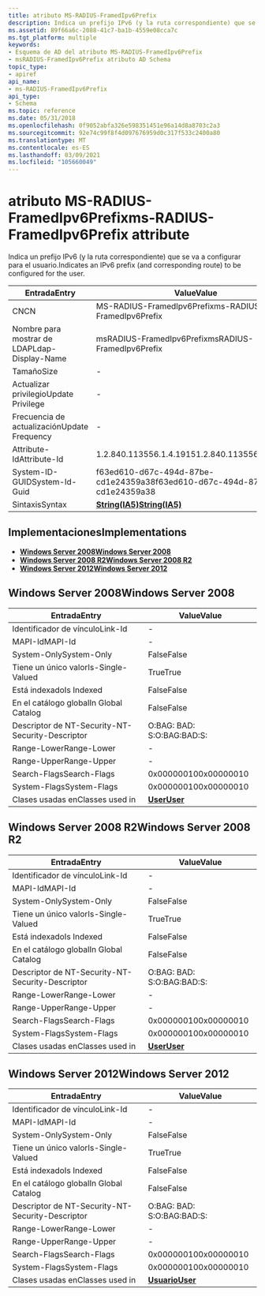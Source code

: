 ```yaml
---
title: atributo MS-RADIUS-FramedIpv6Prefix
description: Indica un prefijo IPv6 (y la ruta correspondiente) que se va a configurar para el usuario. | atributo MS-RADIUS-FramedIpv6Prefix
ms.assetid: 89f66a6c-2088-41c7-ba1b-4559e08cca7c
ms.tgt_platform: multiple
keywords:
- Esquema de AD del atributo MS-RADIUS-FramedIpv6Prefix
- msRADIUS-FramedIpv6Prefix atributo AD Schema
topic_type:
- apiref
api_name:
- ms-RADIUS-FramedIpv6Prefix
api_type:
- Schema
ms.topic: reference
ms.date: 05/31/2018
ms.openlocfilehash: 0f9052abfa326e598351451e96a14d8a8703c2a3
ms.sourcegitcommit: 92e74c99f8f4d097676959d0c317f533c2400a80
ms.translationtype: MT
ms.contentlocale: es-ES
ms.lasthandoff: 03/09/2021
ms.locfileid: "105660049"
---
```

# <a name="ms-radius-framedipv6prefix-attribute"></a><span data-ttu-id="88c54-106">atributo MS-RADIUS-FramedIpv6Prefix</span><span class="sxs-lookup"><span data-stu-id="88c54-106">ms-RADIUS-FramedIpv6Prefix attribute</span></span>

<span data-ttu-id="88c54-107">Indica un prefijo IPv6 (y la ruta correspondiente) que se va a configurar para el usuario.</span><span class="sxs-lookup"><span data-stu-id="88c54-107">Indicates an IPv6 prefix (and corresponding route) to be configured for the user.</span></span>



| <span data-ttu-id="88c54-108">Entrada</span><span class="sxs-lookup"><span data-stu-id="88c54-108">Entry</span></span> | <span data-ttu-id="88c54-109">Value</span><span class="sxs-lookup"><span data-stu-id="88c54-109">Value</span></span> |
|-------------------|--------------------------------------|
| <span data-ttu-id="88c54-110">CN</span><span class="sxs-lookup"><span data-stu-id="88c54-110">CN</span></span>                | <span data-ttu-id="88c54-111">MS-RADIUS-FramedIpv6Prefix</span><span class="sxs-lookup"><span data-stu-id="88c54-111">ms-RADIUS-FramedIpv6Prefix</span></span>           |
| <span data-ttu-id="88c54-112">Nombre para mostrar de LDAP</span><span class="sxs-lookup"><span data-stu-id="88c54-112">Ldap-Display-Name</span></span> | <span data-ttu-id="88c54-113">msRADIUS-FramedIpv6Prefix</span><span class="sxs-lookup"><span data-stu-id="88c54-113">msRADIUS-FramedIpv6Prefix</span></span>            |
| <span data-ttu-id="88c54-114">Tamaño</span><span class="sxs-lookup"><span data-stu-id="88c54-114">Size</span></span>              | \-                                   |
| <span data-ttu-id="88c54-115">Actualizar privilegio</span><span class="sxs-lookup"><span data-stu-id="88c54-115">Update Privilege</span></span>  | \-                                   |
| <span data-ttu-id="88c54-116">Frecuencia de actualización</span><span class="sxs-lookup"><span data-stu-id="88c54-116">Update Frequency</span></span>  | \-                                   |
| <span data-ttu-id="88c54-117">Attribute-Id</span><span class="sxs-lookup"><span data-stu-id="88c54-117">Attribute-Id</span></span>      | <span data-ttu-id="88c54-118">1.2.840.113556.1.4.1915</span><span class="sxs-lookup"><span data-stu-id="88c54-118">1.2.840.113556.1.4.1915</span></span>              |
| <span data-ttu-id="88c54-119">System-ID-GUID</span><span class="sxs-lookup"><span data-stu-id="88c54-119">System-Id-Guid</span></span>    | <span data-ttu-id="88c54-120">f63ed610-d67c-494d-87be-cd1e24359a38</span><span class="sxs-lookup"><span data-stu-id="88c54-120">f63ed610-d67c-494d-87be-cd1e24359a38</span></span> |
| <span data-ttu-id="88c54-121">Sintaxis</span><span class="sxs-lookup"><span data-stu-id="88c54-121">Syntax</span></span>            | [<span data-ttu-id="88c54-122">**String(IA5)**</span><span class="sxs-lookup"><span data-stu-id="88c54-122">**String(IA5)**</span></span>](s-string-ia5.md)  |



## <a name="implementations"></a><span data-ttu-id="88c54-123">Implementaciones</span><span class="sxs-lookup"><span data-stu-id="88c54-123">Implementations</span></span>

-   [<span data-ttu-id="88c54-124">**Windows Server 2008**</span><span class="sxs-lookup"><span data-stu-id="88c54-124">**Windows Server 2008**</span></span>](#windows-server-2008)
-   [<span data-ttu-id="88c54-125">**Windows Server 2008 R2**</span><span class="sxs-lookup"><span data-stu-id="88c54-125">**Windows Server 2008 R2**</span></span>](#windows-server-2008-r2)
-   [<span data-ttu-id="88c54-126">**Windows Server 2012**</span><span class="sxs-lookup"><span data-stu-id="88c54-126">**Windows Server 2012**</span></span>](#windows-server-2012)

## <a name="windows-server-2008"></a><span data-ttu-id="88c54-127">Windows Server 2008</span><span class="sxs-lookup"><span data-stu-id="88c54-127">Windows Server 2008</span></span>



| <span data-ttu-id="88c54-128">Entrada</span><span class="sxs-lookup"><span data-stu-id="88c54-128">Entry</span></span> | <span data-ttu-id="88c54-129">Value</span><span class="sxs-lookup"><span data-stu-id="88c54-129">Value</span></span> |
|------------------------|-----------------------------------|
| <span data-ttu-id="88c54-130">Identificador de vínculo</span><span class="sxs-lookup"><span data-stu-id="88c54-130">Link-Id</span></span>                | \-                                |
| <span data-ttu-id="88c54-131">MAPI-Id</span><span class="sxs-lookup"><span data-stu-id="88c54-131">MAPI-Id</span></span>                | \-                                |
| <span data-ttu-id="88c54-132">System-Only</span><span class="sxs-lookup"><span data-stu-id="88c54-132">System-Only</span></span>            | <span data-ttu-id="88c54-133">False</span><span class="sxs-lookup"><span data-stu-id="88c54-133">False</span></span>                             |
| <span data-ttu-id="88c54-134">Tiene un único valor</span><span class="sxs-lookup"><span data-stu-id="88c54-134">Is-Single-Valued</span></span>       | <span data-ttu-id="88c54-135">True</span><span class="sxs-lookup"><span data-stu-id="88c54-135">True</span></span>                              |
| <span data-ttu-id="88c54-136">Está indexado</span><span class="sxs-lookup"><span data-stu-id="88c54-136">Is Indexed</span></span>             | <span data-ttu-id="88c54-137">False</span><span class="sxs-lookup"><span data-stu-id="88c54-137">False</span></span>                             |
| <span data-ttu-id="88c54-138">En el catálogo global</span><span class="sxs-lookup"><span data-stu-id="88c54-138">In Global Catalog</span></span>      | <span data-ttu-id="88c54-139">False</span><span class="sxs-lookup"><span data-stu-id="88c54-139">False</span></span>                             |
| <span data-ttu-id="88c54-140">Descriptor de NT-Security-</span><span class="sxs-lookup"><span data-stu-id="88c54-140">NT-Security-Descriptor</span></span> | <span data-ttu-id="88c54-141">O:BAG: BAD: S:</span><span class="sxs-lookup"><span data-stu-id="88c54-141">O:BAG:BAD:S:</span></span>                      |
| <span data-ttu-id="88c54-142">Range-Lower</span><span class="sxs-lookup"><span data-stu-id="88c54-142">Range-Lower</span></span>            | \-                                |
| <span data-ttu-id="88c54-143">Range-Upper</span><span class="sxs-lookup"><span data-stu-id="88c54-143">Range-Upper</span></span>            | \-                                |
| <span data-ttu-id="88c54-144">Search-Flags</span><span class="sxs-lookup"><span data-stu-id="88c54-144">Search-Flags</span></span>           | <span data-ttu-id="88c54-145">0x00000010</span><span class="sxs-lookup"><span data-stu-id="88c54-145">0x00000010</span></span>                        |
| <span data-ttu-id="88c54-146">System-Flags</span><span class="sxs-lookup"><span data-stu-id="88c54-146">System-Flags</span></span>           | <span data-ttu-id="88c54-147">0x00000010</span><span class="sxs-lookup"><span data-stu-id="88c54-147">0x00000010</span></span>                        |
| <span data-ttu-id="88c54-148">Clases usadas en</span><span class="sxs-lookup"><span data-stu-id="88c54-148">Classes used in</span></span>        | [<span data-ttu-id="88c54-149">**User**</span><span class="sxs-lookup"><span data-stu-id="88c54-149">**User**</span></span>](c-user.md)<br/> |



## <a name="windows-server-2008-r2"></a><span data-ttu-id="88c54-150">Windows Server 2008 R2</span><span class="sxs-lookup"><span data-stu-id="88c54-150">Windows Server 2008 R2</span></span>



| <span data-ttu-id="88c54-151">Entrada</span><span class="sxs-lookup"><span data-stu-id="88c54-151">Entry</span></span> | <span data-ttu-id="88c54-152">Value</span><span class="sxs-lookup"><span data-stu-id="88c54-152">Value</span></span> |
|------------------------|-----------------------------------|
| <span data-ttu-id="88c54-153">Identificador de vínculo</span><span class="sxs-lookup"><span data-stu-id="88c54-153">Link-Id</span></span>                | \-                                |
| <span data-ttu-id="88c54-154">MAPI-Id</span><span class="sxs-lookup"><span data-stu-id="88c54-154">MAPI-Id</span></span>                | \-                                |
| <span data-ttu-id="88c54-155">System-Only</span><span class="sxs-lookup"><span data-stu-id="88c54-155">System-Only</span></span>            | <span data-ttu-id="88c54-156">False</span><span class="sxs-lookup"><span data-stu-id="88c54-156">False</span></span>                             |
| <span data-ttu-id="88c54-157">Tiene un único valor</span><span class="sxs-lookup"><span data-stu-id="88c54-157">Is-Single-Valued</span></span>       | <span data-ttu-id="88c54-158">True</span><span class="sxs-lookup"><span data-stu-id="88c54-158">True</span></span>                              |
| <span data-ttu-id="88c54-159">Está indexado</span><span class="sxs-lookup"><span data-stu-id="88c54-159">Is Indexed</span></span>             | <span data-ttu-id="88c54-160">False</span><span class="sxs-lookup"><span data-stu-id="88c54-160">False</span></span>                             |
| <span data-ttu-id="88c54-161">En el catálogo global</span><span class="sxs-lookup"><span data-stu-id="88c54-161">In Global Catalog</span></span>      | <span data-ttu-id="88c54-162">False</span><span class="sxs-lookup"><span data-stu-id="88c54-162">False</span></span>                             |
| <span data-ttu-id="88c54-163">Descriptor de NT-Security-</span><span class="sxs-lookup"><span data-stu-id="88c54-163">NT-Security-Descriptor</span></span> | <span data-ttu-id="88c54-164">O:BAG: BAD: S:</span><span class="sxs-lookup"><span data-stu-id="88c54-164">O:BAG:BAD:S:</span></span>                      |
| <span data-ttu-id="88c54-165">Range-Lower</span><span class="sxs-lookup"><span data-stu-id="88c54-165">Range-Lower</span></span>            | \-                                |
| <span data-ttu-id="88c54-166">Range-Upper</span><span class="sxs-lookup"><span data-stu-id="88c54-166">Range-Upper</span></span>            | \-                                |
| <span data-ttu-id="88c54-167">Search-Flags</span><span class="sxs-lookup"><span data-stu-id="88c54-167">Search-Flags</span></span>           | <span data-ttu-id="88c54-168">0x00000010</span><span class="sxs-lookup"><span data-stu-id="88c54-168">0x00000010</span></span>                        |
| <span data-ttu-id="88c54-169">System-Flags</span><span class="sxs-lookup"><span data-stu-id="88c54-169">System-Flags</span></span>           | <span data-ttu-id="88c54-170">0x00000010</span><span class="sxs-lookup"><span data-stu-id="88c54-170">0x00000010</span></span>                        |
| <span data-ttu-id="88c54-171">Clases usadas en</span><span class="sxs-lookup"><span data-stu-id="88c54-171">Classes used in</span></span>        | [<span data-ttu-id="88c54-172">**User**</span><span class="sxs-lookup"><span data-stu-id="88c54-172">**User**</span></span>](c-user.md)<br/> |



## <a name="windows-server-2012"></a><span data-ttu-id="88c54-173">Windows Server 2012</span><span class="sxs-lookup"><span data-stu-id="88c54-173">Windows Server 2012</span></span>



| <span data-ttu-id="88c54-174">Entrada</span><span class="sxs-lookup"><span data-stu-id="88c54-174">Entry</span></span> | <span data-ttu-id="88c54-175">Value</span><span class="sxs-lookup"><span data-stu-id="88c54-175">Value</span></span> |
|------------------------|-----------------------------------|
| <span data-ttu-id="88c54-176">Identificador de vínculo</span><span class="sxs-lookup"><span data-stu-id="88c54-176">Link-Id</span></span>                | \-                                |
| <span data-ttu-id="88c54-177">MAPI-Id</span><span class="sxs-lookup"><span data-stu-id="88c54-177">MAPI-Id</span></span>                | \-                                |
| <span data-ttu-id="88c54-178">System-Only</span><span class="sxs-lookup"><span data-stu-id="88c54-178">System-Only</span></span>            | <span data-ttu-id="88c54-179">False</span><span class="sxs-lookup"><span data-stu-id="88c54-179">False</span></span>                             |
| <span data-ttu-id="88c54-180">Tiene un único valor</span><span class="sxs-lookup"><span data-stu-id="88c54-180">Is-Single-Valued</span></span>       | <span data-ttu-id="88c54-181">True</span><span class="sxs-lookup"><span data-stu-id="88c54-181">True</span></span>                              |
| <span data-ttu-id="88c54-182">Está indexado</span><span class="sxs-lookup"><span data-stu-id="88c54-182">Is Indexed</span></span>             | <span data-ttu-id="88c54-183">False</span><span class="sxs-lookup"><span data-stu-id="88c54-183">False</span></span>                             |
| <span data-ttu-id="88c54-184">En el catálogo global</span><span class="sxs-lookup"><span data-stu-id="88c54-184">In Global Catalog</span></span>      | <span data-ttu-id="88c54-185">False</span><span class="sxs-lookup"><span data-stu-id="88c54-185">False</span></span>                             |
| <span data-ttu-id="88c54-186">Descriptor de NT-Security-</span><span class="sxs-lookup"><span data-stu-id="88c54-186">NT-Security-Descriptor</span></span> | <span data-ttu-id="88c54-187">O:BAG: BAD: S:</span><span class="sxs-lookup"><span data-stu-id="88c54-187">O:BAG:BAD:S:</span></span>                      |
| <span data-ttu-id="88c54-188">Range-Lower</span><span class="sxs-lookup"><span data-stu-id="88c54-188">Range-Lower</span></span>            | \-                                |
| <span data-ttu-id="88c54-189">Range-Upper</span><span class="sxs-lookup"><span data-stu-id="88c54-189">Range-Upper</span></span>            | \-                                |
| <span data-ttu-id="88c54-190">Search-Flags</span><span class="sxs-lookup"><span data-stu-id="88c54-190">Search-Flags</span></span>           | <span data-ttu-id="88c54-191">0x00000010</span><span class="sxs-lookup"><span data-stu-id="88c54-191">0x00000010</span></span>                        |
| <span data-ttu-id="88c54-192">System-Flags</span><span class="sxs-lookup"><span data-stu-id="88c54-192">System-Flags</span></span>           | <span data-ttu-id="88c54-193">0x00000010</span><span class="sxs-lookup"><span data-stu-id="88c54-193">0x00000010</span></span>                        |
| <span data-ttu-id="88c54-194">Clases usadas en</span><span class="sxs-lookup"><span data-stu-id="88c54-194">Classes used in</span></span>        | [<span data-ttu-id="88c54-195">**Usuario**</span><span class="sxs-lookup"><span data-stu-id="88c54-195">**User**</span></span>](c-user.md)<br/> |



 

 





